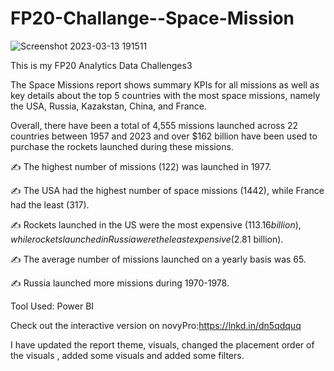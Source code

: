 # FP20-Challange--Space-Mission

![Screenshot 2023-03-13 191511](https://user-images.githubusercontent.com/125566876/224970861-a438828c-3afb-4426-b91d-565cdbfef83e.png)


This is my FP20 Analytics Data Challenges3

The Space Missions report shows summary KPIs for all missions as well as key details about the top 5 countries with the most space missions, namely the USA, Russia, Kazakstan, China, and France.

Overall, there have been a total of 4,555 missions launched across 22 countries between 1957 and 2023 and over $162 billion have been used to purchase the rockets launched during these missions.

✍ The highest number of missions (122) was launched in 1977.

✍ The USA had the highest number of space missions (1442), while France had the least (317).

✍ Rockets launched in the US were the most expensive ($113.16 billion), while rockets launched in Russia were the least expensive ($2.81 billion).

✍ The average number of missions launched on a yearly basis was 65.

✍ Russia launched more missions during 1970-1978.

Tool Used: Power BI

Check out the interactive version on novyPro:https://lnkd.in/dn5qdquq


I have updated the report theme, visuals, changed the placement order of the visuals , added some visuals and added some filters.






